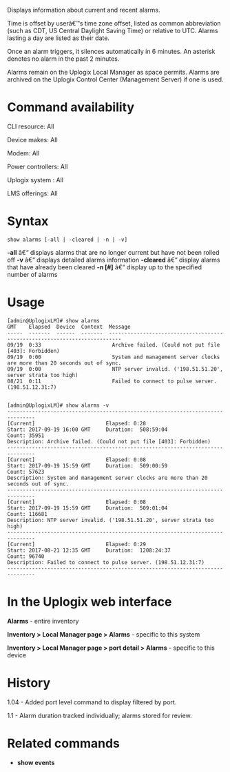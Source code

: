 <!-- 5.4 -->

Displays information about current and recent alarms.

Time is offset by userâ€™s time zone offset, listed as common abbreviation (such as CDT, US Central Daylight Saving Time) or relative to UTC. Alarms lasting a day are listed as their date.

Once an alarm triggers, it silences automatically in 6 minutes. An asterisk denotes no alarm in the past 2 minutes.

Alarms remain on the Uplogix Local Manager as space permits. Alarms are archived on the Uplogix Control Center (Management Server) if one is used.

# Command availability 

CLI resource: All

Device makes: All

Modem: All

Power controllers: All

Uplogix system : All

LMS offerings: All

# Syntax 

```
show alarms [-all | -cleared | -n | -v]
```

**-all** â€“ displays alarms that are no longer current but have not been rolled off
**-v** â€“ displays detailed alarms information
**-cleared** â€“ display alarms that have already been cleared
**-n [#]** â€“ display up to the specified number of alarms

# Usage 

```
[admin@UplogixLM]# show alarms
GMT    Elapsed  Device  Context  Message
-----  -------  ------  -------  --------------------------------------------------------------------------
09/19  0:33                       Archive failed. (Could not put file [403]: Forbidden)
09/19  0:00                       System and management server clocks are more than 20 seconds out of sync.
09/19  0:00                       NTP server invalid. ('198.51.51.20', server strata too high)
08/21  0:11                       Failed to connect to pulse server. (198.51.12.31:7)


```
```
[admin@UplogixLM]# show alarms -v
-------------------------------------------------------------------------------
[Current]                       Elapsed: 0:28
Start: 2017-09-19 16:00 GMT     Duration:  508:59:04              Count: 35951
Description: Archive failed. (Could not put file [403]: Forbidden)
-------------------------------------------------------------------------------
[Current]                       Elapsed: 0:08
Start: 2017-09-19 15:59 GMT     Duration:  509:00:59              Count: 57623
Description: System and management server clocks are more than 20 seconds out of sync.
-------------------------------------------------------------------------------
[Current]                       Elapsed: 0:08
Start: 2017-09-19 15:59 GMT     Duration:  509:01:04              Count: 116681
Description: NTP server invalid. ('198.51.51.20', server strata too high)
-------------------------------------------------------------------------------
[Current]                       Elapsed: 0:29
Start: 2017-08-21 12:35 GMT     Duration:  1208:24:37             Count: 96740
Description: Failed to connect to pulse server. (198.51.12.31:7)
-------------------------------------------------------------------------------
```

# In the Uplogix web interface

**Alarms** - entire inventory

**Inventory > Local Manager page > Alarms** - specific to this system


**Inventory > Local Manager page > port detail > Alarms** - specific to this device

# History 

1.04 - Added port level command to display filtered by port.

1.1 - Alarm duration tracked individually; alarms stored for review.

# Related commands 

- **show events**
